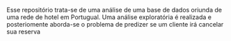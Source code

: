  Esse repositório trata-se de uma análise de uma base de dados oriunda de uma rede de hotel em Portugual. Uma análise exploratória é realizada e posteriomente aborda-se o problema de predizer se um cliente irá cancelar sua reserva
